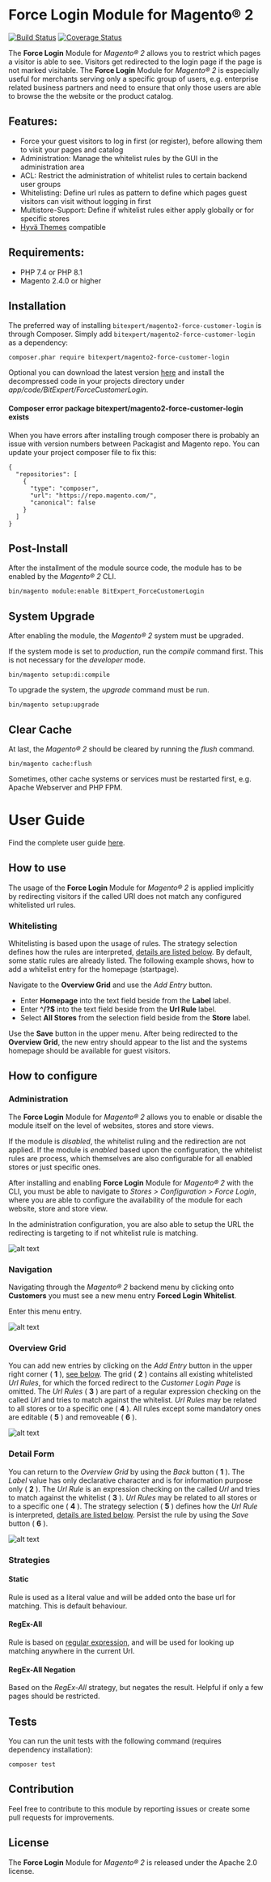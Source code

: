 # Force Login Module for Magento® 2

[![Build Status](https://github.com/bitExpert/magento2-force-login/workflows/ci/badge.svg?branch=master)](https://github.com/bitExpert/magento2-force-login/actions)
[![Coverage Status](https://coveralls.io/repos/github/bitExpert/magento2-force-login/badge.svg?branch=master)](https://coveralls.io/github/bitExpert/magento2-force-login?branch=master)

The **Force Login** Module for *Magento® 2* allows you to restrict which pages a visitor is
able to see. Visitors get redirected to the login page if the page is not marked visitable.
The **Force Login** Module for *Magento® 2* is especially useful for merchants serving only a specific
group of users, e.g. enterprise related business partners and need to ensure that only those users are
able to browse the the website or the product catalog.

## Features:
* Force your guest visitors to log in first (or register), before allowing them to visit your pages and catalog
* Administration: Manage the whitelist rules by the GUI in the administration area
* ACL: Restrict the administration of whitelist rules to certain backend user groups
* Whitelisting: Define url rules as pattern to define which pages guest visitors can visit without logging in first
* Multistore-Support: Define if whitelist rules either apply globally or for specific stores
* [Hyvä Themes](https://hyva.io) compatible

## Requirements:
* PHP 7.4 or PHP 8.1
* Magento 2.4.0 or higher

## Installation
The preferred way of installing `bitexpert/magento2-force-customer-login` is through Composer. Simply add `bitexpert/magento2-force-customer-login` 
as a dependency:

```
composer.phar require bitexpert/magento2-force-customer-login
```

Optional you can download the latest version [here](https://github.com/bitExpert/magento2-force-login/releases) and install the
decompressed code in your projects directory under *app/code/BitExpert/ForceCustomerLogin*.  

#### Composer error package bitexpert/magento2-force-customer-login exists
When you have errors after installing trough composer there is probably an issue with version numbers between Packagist and Magento repo. You can update your project composer file to fix this: 
```
{
  "repositories": [
    {
      "type": "composer",
      "url": "https://repo.magento.com/",
      "canonical": false
    }
  ]
}
```

## Post-Install

After the installment of the module source code, the module has to be enabled by the *Magento® 2* CLI.

```
bin/magento module:enable BitExpert_ForceCustomerLogin
```

## System Upgrade

After enabling the module, the *Magento® 2* system must be upgraded. 

If the system mode is set to *production*, run the *compile* command first. This is not necessary for the *developer* mode.
```
bin/magento setup:di:compile
```

To upgrade the system, the *upgrade* command must be run.
```
bin/magento setup:upgrade
```

## Clear Cache

At last, the *Magento® 2* should be cleared by running the *flush* command.
```
bin/magento cache:flush
```

Sometimes, other cache systems or services must be restarted first, e.g. Apache Webserver and PHP FPM.

# User Guide
Find the complete user guide [here](./docs/UserGuide.pdf "User Guide").

## How to use
The usage of the **Force Login** Module for *Magento® 2* is applied implicitly by redirecting visitors 
if the called URI does not match any configured whitelisted url rules.

### Whitelisting

Whitelisting is based upon the usage of rules. The strategy selection defines how the rules are interpreted, [details are listed below](#strategies).
By default, some static rules are already listed. The following example shows, how to add a whitelist entry for the homepage (startpage).

Navigate to the **Overview Grid** and use the *Add Entry* button.

- Enter **Homepage** into the text field beside from the **Label** label.
- Enter **^/?$** into the text field beside from the **Url Rule** label.
- Select **All Stores** from the selection field beside from the **Store** label.

Use the **Save** button in the upper menu. After being redirected to the **Overview Grid**, the new 
entry should appear to the list and the systems homepage should be available for guest visitors.

## How to configure

### Administration

The **Force Login** Module for *Magento® 2* allows you to enable or disable the module itself on the level of websites, stores and store views.

If the module is *disabled*, the whitelist ruling and the redirection are not applied. If the module is *enabled* based upon the configuration,
the whitelist rules are process, which themselves are also configurable for all enabled stores or just specific ones.

After installing and enabling **Force Login** Module for *Magento® 2* with the CLI, you must be able to navigate to 
*Stores > Configuration > Force Login*, where you are able to configure the availability of the module for each website, store and store view.

In the administration configuration, you are also able to setup the URL the redirecting is targeting to if not whitelist rule is matching.

![alt text](./resources/ui_step_00.png "Administration")

### Navigation
Navigating through the *Magento® 2* backend menu by clicking onto **Customers** you must see a new menu 
entry **Forced Login Whitelist**. 

Enter this menu entry.

![alt text](./resources/ui_step_01.png "UI Navigation")

### Overview Grid
You can add new entries by clicking on the *Add Entry* button in the upper right corner ( **1** ), [see below](#detail-form). 
The grid ( **2** ) contains all existing whitelisted *Url Rules*, for which the forced redirect to the *Customer Login Page* is omitted.
The *Url Rules* ( **3** ) are part of a regular expression checking on the called *Url* and tries to match against the whitelist.
*Url Rules* may be related to all stores or to a specific one ( **4** ). All rules except some mandatory ones are editable ( **5** ) and removeable ( **6** ).

![alt text](./resources/ui_step_02.png "UI Grid")

### Detail Form
You can return to the *Overview Grid* by using the *Back* button ( **1** ). The *Label* value has only declarative character and
is for information purpose only ( **2** ). The *Url Rule* is an expression checking on the called 
*Url* and tries to match against the whitelist ( **3** ). *Url Rules* may be related to all stores or to a specific one ( **4** ).
The strategy selection ( **5** ) defines how the *Url Rule* is interpreted, [details are listed below](#strategies).
Persist the rule by using the *Save* button ( **6** ).

![alt text](./resources/ui_step_03.png "UI Form")

### Strategies

#### Static
Rule is used as a literal value and will be added onto the base url for matching. This is default behaviour. 

#### RegEx-All 
Rule is based on [regular expression](https://en.wikipedia.org/wiki/Regular_expression), and will be used for looking up matching anywhere in the current Url.

#### RegEx-All Negation
Based on the *RegEx-All* strategy, but negates the result. Helpful if only a few pages should be restricted.

## Tests

You can run the unit tests with the following command (requires dependency installation):

    composer test

## Contribution
Feel free to contribute to this module by reporting issues or create some pull requests for improvements.

## License
The **Force Login** Module for *Magento® 2* is released under the Apache 2.0 license.
